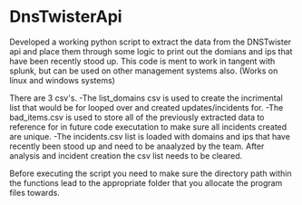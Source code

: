 # DnsTwisterApi
Developed a working python script to extract the data from the DNSTwister api and place them through some logic to print out the domians and ips that have been recently stood up. This code is ment to work in tangent with splunk, but can be used on other management systems also. (Works on linux and windows systems)

There are 3 csv's.
-The list_domains csv is used to create the incrimental list that would be for looped over and created updates/incidents for.
-The bad_items.csv is used to store all of the previously extracted data to reference for in future code executation to make sure all incidents created are unique. 
-The incidents.csv list is loaded with domains and ips that have recently been stood up and need to be anaalyzed by the team. After analysis and incident creation the csv list needs to be cleared. 

Before executing the script you need to make sure the directory path within the functions lead to the appropriate folder that you allocate the program files towards. 
